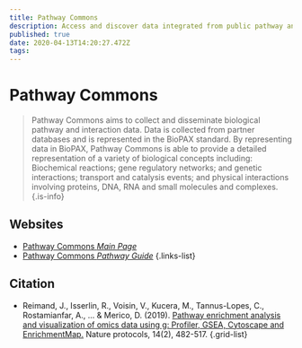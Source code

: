 ```yaml
---
title: Pathway Commons
description: Access and discover data integrated from public pathway and interactions databases.
published: true
date: 2020-04-13T14:20:27.472Z
tags: 
---
```


# Pathway Commons

> Pathway Commons aims to collect and disseminate biological pathway and interaction data. Data is collected from partner databases and is represented in the BioPAX standard. By representing data in BioPAX, Pathway Commons is able to provide a detailed representation of a variety of biological concepts including: Biochemical reactions; gene regulatory networks; and genetic interactions; transport and catalysis events; and physical interactions involving proteins, DNA, RNA and small molecules and complexes.
{.is-info}



## Websites

- [Pathway Commons *Main Page*](http://www.pathwaycommons.org/)
- [Pathway Commons *Pathway Guide*](http://www.pathwaycommons.org/guide/)
{.links-list}

## Citation

- Reimand, J., Isserlin, R., Voisin, V., Kucera, M., Tannus-Lopes, C., Rostamianfar, A., ... & Merico, D. (2019). [Pathway enrichment analysis and visualization of omics data using g: Profiler, GSEA, Cytoscape and EnrichmentMap.](https://www.nature.com/articles/s41596-018-0103-9) Nature protocols, 14(2), 482-517.
{.grid-list}